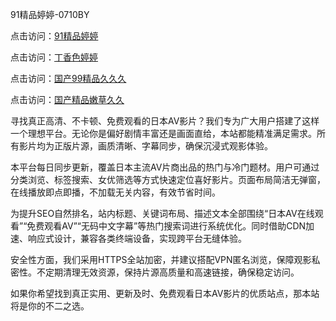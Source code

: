 91精品婷婷-0710BY

点击访问：<a href="https://heiliao2dmwwy.pages.dev">91精品婷婷</a>

点击访问：<a href="https://heiliaoll4qsx.pages.dev">丁香色婷婷</a>

点击访问：<a href="https://heiliaowzu4ur.pages.dev">国产99精品久久久</a>

点击访问：<a href="https://heiliaozj3tjd.pages.dev">国产精品嫩草久久</a>

寻找真正高清、不卡顿、免费观看的日本AV影片？我们专为广大用户搭建了这样一个理想平台。无论你是偏好剧情丰富还是画面直给，本站都能精准满足需求。所有影片均为正版片源，画质清晰、字幕同步，确保沉浸式观影体验。

本平台每日同步更新，覆盖日本主流AV片商出品的热门与冷门题材。用户可通过分类浏览、标签搜索、女优筛选等方式快速定位喜好影片。页面布局简洁无弹窗，在线播放即点即播，不加载无关内容，有效节省时间。

为提升SEO自然排名，站内标题、关键词布局、描述文本全部围绕“日本AV在线观看”“免费观看AV”“无码中文字幕”等热门搜索词进行系统优化。同时借助CDN加速、响应式设计，兼容各类终端设备，实现跨平台无缝体验。

安全性方面，我们采用HTTPS全站加密，并建议搭配VPN匿名浏览，保障观影私密性。不定期清理无效资源，保持片源高质量和高速链接，确保稳定访问。

如果你希望找到真正实用、更新及时、免费观看日本AV影片的优质站点，那本站将是你的不二之选。

<span style="display:none;">[Canonical link]( https://github.com/ribenaaa1111/276468 ）</span>

